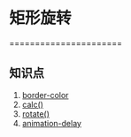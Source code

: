 # 矩形旋转
======================
## 知识点
1. [border-color](https://developer.mozilla.org/en-US/docs/Web/CSS/border-color)
2. [calc()](https://developer.mozilla.org/en-US/docs/Web/CSS/calc)
3. [rotate()](https://developer.mozilla.org/en-US/docs/Web/CSS/filter-function/brightness)
4. [animation-delay](https://developer.mozilla.org/en-US/docs/Web/CSS/animation-delay)
